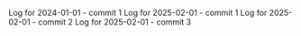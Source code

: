 Log for 2024-01-01 - commit 1
Log for 2025-02-01 - commit 1
Log for 2025-02-01 - commit 2
Log for 2025-02-01 - commit 3
